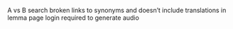 A vs B search
broken links to synonyms and doesn’t include translations in lemma page
login required to generate audio

